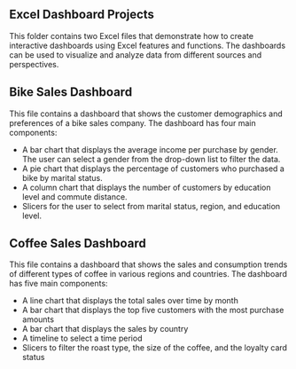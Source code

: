 ## Excel Dashboard Projects
This folder contains two Excel files that demonstrate how to create interactive dashboards using Excel features and functions. The dashboards can be used to visualize and analyze data from different sources and perspectives.

## Bike Sales Dashboard
This file contains a dashboard that shows the customer demographics and preferences of a bike sales company. The dashboard has four main components:

- A bar chart that displays the average income per purchase by gender. The user can select a gender from the drop-down list to filter the data.
- A pie chart that displays the percentage of customers who purchased a bike by marital status.
- A column chart that displays the number of customers by education level and commute distance.
- Slicers for the user to select from marital status, region, and education level.

## Coffee Sales Dashboard
This file contains a dashboard that shows the sales and consumption trends of different types of coffee in various regions and countries. The dashboard has five main components:

- A line chart that displays the total sales over time by month
- A bar chart that displays the top five customers with the most purchase amounts
- A bar chart that displays the sales by country
- A timeline to select a time period
- Slicers to filter the roast type, the size of the coffee, and the loyalty card status

